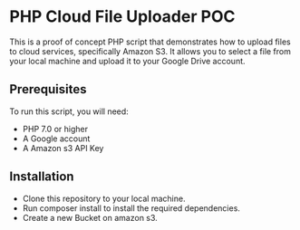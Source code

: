 # PHP Cloud File Uploader POC
This is a proof of concept PHP script that demonstrates how to upload files to cloud services, specifically Amazon S3. It allows you to select a file from your local machine and upload it to your Google Drive account.

## Prerequisites
To run this script, you will need:

- PHP 7.0 or higher
- A Google account
- A Amazon s3 API Key
## Installation
- Clone this repository to your local machine.
- Run composer install to install the required dependencies.
- Create a new Bucket on amazon s3.
